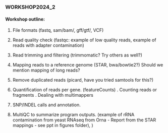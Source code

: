 ### WORKSHOP2024_2

#### Workshop outline:


1. File formats (fastq, sam/bam/, gff/gtf/, VCF)
2. Read quality check (fastqc: example of low quality reads, example of reads with adapter contamination)

3. Read trimming and filtering (trimmomatic? Try others as well?)
4. Mapping reads to a reference genome (STAR, bwa/bowtie2?) Should we mention mapping of long reads?
5. Remove duplicated reads (picard, have you tried samtools for this?)
6. Quantification of reads per gene. (featureCounts)
  . Counting reads or fragments
  . Dealing with multimappers   
8. SNP/INDEL calls and annotation.
9. MultiQC to summarize program outputs. (example of rRNA contamination from yeast RNAseq from Orna - Report from the STAR mappings - see ppt in figures folder), )
